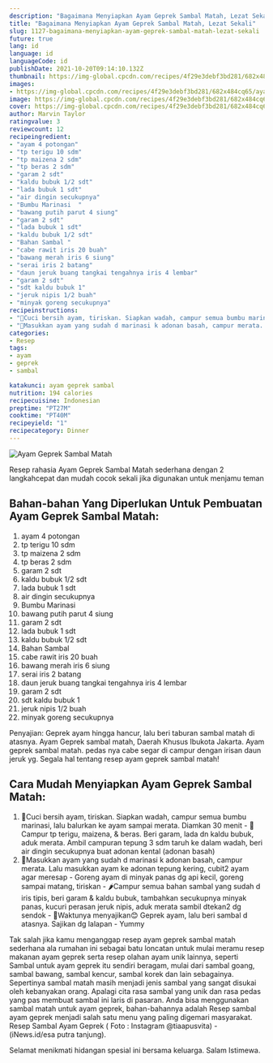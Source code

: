 ```yaml
---
description: "Bagaimana Menyiapkan Ayam Geprek Sambal Matah, Lezat Sekali"
title: "Bagaimana Menyiapkan Ayam Geprek Sambal Matah, Lezat Sekali"
slug: 1127-bagaimana-menyiapkan-ayam-geprek-sambal-matah-lezat-sekali
future: true
lang: id
language: id
languageCode: id
publishDate: 2021-10-20T09:14:10.132Z 
thumbnail: https://img-global.cpcdn.com/recipes/4f29e3debf3bd281/682x484cq65/ayam-geprek-sambal-matah-foto-resep-utama.png
images:
- https://img-global.cpcdn.com/recipes/4f29e3debf3bd281/682x484cq65/ayam-geprek-sambal-matah-foto-resep-utama.png
image: https://img-global.cpcdn.com/recipes/4f29e3debf3bd281/682x484cq65/ayam-geprek-sambal-matah-foto-resep-utama.png
cover: https://img-global.cpcdn.com/recipes/4f29e3debf3bd281/682x484cq65/ayam-geprek-sambal-matah-foto-resep-utama.png
author: Marvin Taylor
ratingvalue: 3
reviewcount: 12
recipeingredient:
- "ayam 4 potongan"
- "tp terigu 10 sdm"
- "tp maizena 2 sdm"
- "tp beras 2 sdm"
- "garam 2 sdt"
- "kaldu bubuk 1/2 sdt"
- "lada bubuk 1 sdt"
- "air dingin secukupnya"
- "Bumbu Marinasi  "
- "bawang putih parut 4 siung"
- "garam 2 sdt"
- "lada bubuk 1 sdt"
- "kaldu bubuk 1/2 sdt"
- "Bahan Sambal "
- "cabe rawit iris 20 buah"
- "bawang merah iris 6 siung"
- "serai iris 2 batang"
- "daun jeruk buang tangkai tengahnya iris 4 lembar"
- "garam 2 sdt"
- "sdt kaldu bubuk 1"
- "jeruk nipis 1/2 buah"
- "minyak goreng secukupnya"
recipeinstructions:
- "🍗Cuci bersih ayam, tiriskan. Siapkan wadah, campur semua bumbu marinasi, lalu balurkan ke ayam sampai merata. Diamkan 30 menit 🍗Campur tp terigu, maizena, &amp; beras. Beri garam, lada dn kaldu bubuk, aduk merata. Ambil campuran tepung 3 sdm taruh ke dalam wadah, beri air dingin secukupnya buat adonan kental (adonan basah)"
- "🍗Masukkan ayam yang sudah d marinasi k adonan basah, campur merata. Lalu masukkan ayam ke adonan tepung kering, cubit2 ayam agar meresap Goreng ayam di minyak panas dg api kecil, goreng sampai matang, tiriskan 🌶Campur semua bahan sambal yang sudah d iris tipis, beri garam &amp; kaldu bubuk, tambahkan secukupnya minyak panas, kucuri perasan jeruk nipis, aduk merata sambil dtekan2 dg sendok 🍛Waktunya menyajikan😊 Geprek ayam, lalu beri sambal d atasnya. Sajikan dg lalapan Yummy"
categories:
- Resep
tags:
- ayam
- geprek
- sambal

katakunci: ayam geprek sambal 
nutrition: 194 calories
recipecuisine: Indonesian
preptime: "PT27M"
cooktime: "PT40M"
recipeyield: "1"
recipecategory: Dinner
---
```



![Ayam Geprek Sambal Matah](https://img-global.cpcdn.com/recipes/4f29e3debf3bd281/682x484cq65/ayam-geprek-sambal-matah-foto-resep-utama.png)

Resep rahasia Ayam Geprek Sambal Matah  sederhana dengan 2 langkahcepat dan mudah cocok sekali jika digunakan untuk menjamu teman

<!--inarticleads1-->

## Bahan-bahan Yang Diperlukan Untuk Pembuatan Ayam Geprek Sambal Matah:

1. ayam 4 potongan
1. tp terigu 10 sdm
1. tp maizena 2 sdm
1. tp beras 2 sdm
1. garam 2 sdt
1. kaldu bubuk 1/2 sdt
1. lada bubuk 1 sdt
1. air dingin secukupnya
1. Bumbu Marinasi  
1. bawang putih parut 4 siung
1. garam 2 sdt
1. lada bubuk 1 sdt
1. kaldu bubuk 1/2 sdt
1. Bahan Sambal 
1. cabe rawit iris 20 buah
1. bawang merah iris 6 siung
1. serai iris 2 batang
1. daun jeruk buang tangkai tengahnya iris 4 lembar
1. garam 2 sdt
1. sdt kaldu bubuk 1
1. jeruk nipis 1/2 buah
1. minyak goreng secukupnya

Penyajian: Geprek ayam hingga hancur, lalu beri taburan sambal matah di atasnya. Ayam Geprek sambal matah, Daerah Khusus Ibukota Jakarta. Ayam geprek sambal matah. pedas nya cabe segar di campur dengan irisan daun jeruk yg. Segala hal tentang resep ayam geprek sambal matah! 

<!--inarticleads2-->

## Cara Mudah Menyiapkan Ayam Geprek Sambal Matah:

1. 🍗Cuci bersih ayam, tiriskan. Siapkan wadah, campur semua bumbu marinasi, lalu balurkan ke ayam sampai merata. Diamkan 30 menit - 🍗Campur tp terigu, maizena, &amp; beras. Beri garam, lada dn kaldu bubuk, aduk merata. Ambil campuran tepung 3 sdm taruh ke dalam wadah, beri air dingin secukupnya buat adonan kental (adonan basah)
1. 🍗Masukkan ayam yang sudah d marinasi k adonan basah, campur merata. Lalu masukkan ayam ke adonan tepung kering, cubit2 ayam agar meresap - Goreng ayam di minyak panas dg api kecil, goreng sampai matang, tiriskan - 🌶Campur semua bahan sambal yang sudah d iris tipis, beri garam &amp; kaldu bubuk, tambahkan secukupnya minyak panas, kucuri perasan jeruk nipis, aduk merata sambil dtekan2 dg sendok - 🍛Waktunya menyajikan😊 Geprek ayam, lalu beri sambal d atasnya. Sajikan dg lalapan - Yummy


Tak salah jika kamu menganggap resep ayam geprek sambal matah sederhana ala rumahan ini sebagai batu loncatan untuk mulai meramu resep makanan ayam geprek serta resep olahan ayam unik lainnya, seperti  Sambal untuk ayam geprek itu sendiri beragam, mulai dari sambal goang, sambal bawang, sambal kencur, sambal korek dan lain sebagainya. Sepertinya sambal matah masih menjadi jenis sambal yang sangat disukai oleh kebanyakan orang. Apalagi cita rasa sambal yang unik dan rasa pedas yang pas membuat sambal ini laris di pasaran. Anda bisa menggunakan sambal matah untuk ayam geprek, bahan-bahannya adalah Resep sambal ayam geprek menjadi salah satu menu yang paling digemari masyarakat. Resep Sambal Ayam Geprek ( Foto : Instagram @tiaapusvita) - (iNews.id/esa putra tanjung). 

Selamat menikmati hidangan spesial ini bersama keluarga. Salam Istimewa.

